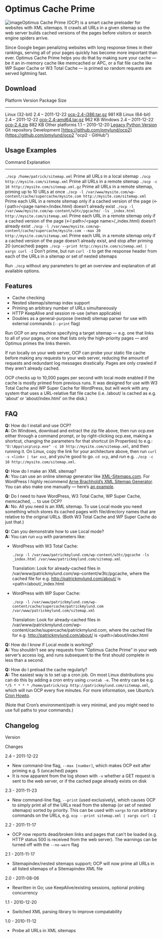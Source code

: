 # Optimus Cache Prime

![image](http://static.pmylund.com/blog/content/optimus-prime-150x150.jpg "Optimus Prime")Optimus
Cache Prime (OCP) is a smart cache preloader for websites with XML
sitemaps. It crawls all URLs in a given sitemap so the web server builds
cached versions of the pages before visitors or search engine spiders
arrive.

Since Google began penalizing websites with long response times in their
rankings, serving all of your pages quickly has become more important
than ever. Optimus Cache Prime helps you do that by making sure your
cache — be it an in-memory cache like memcached or APC, or a flat file
cache like WP Super Cache or W3 Total Cache — is primed so random
requests are served lightning fast.

## Download

  Platform          Version            Package                                                                                                                                 Size
  ----------------- ------------------ --------------------------------------------------------------------------------------------------------------------------------------- --------
  Linux (32-bit)    2.4 – 2011-12-22   [ocp-2.4-i386.tar.gz](http://patrickmylund.com/files/tools/ocp2/linux/ocp-2.4-i386.tar.gz "Optimus Cache Prime for Linux (32-bit)")     981 KB
  Linux (64-bit)    2.4 – 2011-12-22   [ocp-2.4-amd64.tar.gz](http://patrickmylund.com/files/tools/ocp2/linux/ocp-2.4-amd64.tar.gz "Optimus Cache Prime for Linux (64-bit)")   962 KB
  Windows           2.4 – 2011-12-22   [ocp-2.4.zip](http://patrickmylund.com/files/tools/ocp2/windows/ocp-2.4.zip "Optimus Cache Prime for Windows")                          882 KB
  Other platforms   1.1 – 2010-12-20   [Legacy Python Version](http://patrickmylund.com/projects/ocp/legacy/ "Optimus Cache Prime - Legacy")                                   
  Git repository    Development        [https://github.com/pmylund/ocp2](https://github.com/pmylund/ocp2 "ocp2 - GitHub")                                                      

## Usage Examples

  Command                                                                                                        Explanation
  -------------------------------------------------------------------------------------------------------------- -------------------------------------------------------------------------------------------------------------------------------------------
  `./ocp /home/patrick/sitemap.xml`                                                                              Prime all URLs in a local sitemap
  `./ocp http://mysite.com/sitemap.xml`                                                                          Prime all URLs in a remote sitemap
  `./ocp -c 10 http://mysite.com/sitemap.xml.gz`                                                                 Prime all URLs in a remote sitemap, priming up to 10 URLs at once
  `./ocp -l /var/www/mysite.com/wp-content/cache/supercache/mysite.com http://mysite.com/sitemap.xml`            Prime each URL in a remote sitemap only if a cached version of the page (<-l path\>/<page name\>/index.html) doesn’t already exist
  `./ocp -l /var/www/mysite.com/wp-content/w3tc/pgcache/ -ls _index.html http://mysite.com/sitemap.xml`          Prime each URL in a remote sitemap only if a cached version of the page (<-l path\>/<page name\>/\_index.html) doesn’t already exist
  `./ocp -l /var/www/mysite.com/wp-content/cache/supercache/mysite.com --max 20 http://mysite.com/sitemap.xml`   Prime each URL in a remote sitemap only if a cached version of the page doesn’t already exist, and stop after priming 20 (uncached) pages
  `./ocp --print http://mysite.com/sitemap.xml | xargs curl -I`                                                  Don’t prime, but run `curl -I` to get the response header from each of the URLs in a sitemap or set of nested sitemaps

Run `./ocp` without any parameters to get an overview and explanation of
all available options.

## Features

-   Cache checking
-   Nested sitemap/sitemap index support
-   Priming an arbitrary number of URLs simultaneously
-   HTTP KeepAlive and session re-use (when applicable)
-   Doubles as a general-purpose (nested) sitemap parser for use with
    external commands (`--print` flag)

Run OCP on any machine specifying a target sitemap — e.g. one that links
to all of your pages, or one that lists only the high-priority pages —
and Optimus primes the links therein.

If run locally on your web server, OCP can probe your static file cache
before making any requests to your web server, reducing the amount of
requests and redundant log messages drastically. Pages are only crawled
if they aren’t already cached.

OCP checks up to 10,000 pages per second with local mode enabled if the
cache is mostly primed from previous runs. It was designed for use with
W3 Total Cache and WP Super Cache for WordPress, but will work with any
system that uses a URL-relative flat file cache (i.e. /about/ is cached
as e.g. ‘about’ or ‘about/index.html’ on the disk.)

## FAQ

**Q:** How do I install and use OCP?\
 **A:** On Windows, download and extract the zip file above, then run
ocp.exe either through a command prompt, or by right-clicking ocp.exe,
making a shortcut, changing the parameters for that shortcut (in
Properties) to e.g.:
`"D:\Apps\ocp\ocp.exe" -c 10 http://mysite.com/sitemap.xml`, and then
running it. On Linux, copy the link for your architecture above, then
run `curl -s <link> | tar xvz`, and you’re good to go. `cd ocp`, and run
e.g. `./ocp -c 10 http://mysite.com/sitemap.xml`.

**Q:** How do I make an XML sitemap?\
 **A:** You can use an online sitemap generator like
[XML-Sitemaps.com](http://www.xml-sitemaps.com/ "XML-Sitemaps.com"). For
WordPress I highly recommend [Arne Brachhold’s XML Sitemap
Generator](http://www.arnebrachhold.de/projects/wordpress-plugins/google-xml-sitemaps-generator/ "Google (XML) Sitemaps Generator for WordPress").
You can also make one manually — here’s [an
example](http://patrickmylund.com/files/tools/ocp2/example-sitemap.xml.txt "Example Sitemap.xml").

**Q:** Do I need to have WordPress, W3 Total Cache, WP Super Cache,
memcached, … to use OCP?\
 **A:** No. All you need is an XML sitemap. To use Local mode you need
something which stores its cached pages with file/directory names that
are relative to the original URLs. (Both W3 Total Cache and WP Super
Cache do just that.)

**Q:** Can you demonstrate how to use Local mode?\
 **A:** You can run `ocp` with parameters like:

-   WordPress with W3 Total Cache:

    `./ocp -l /var/www/patrickmylund.com/wp-content/w3tc/pgcache -ls _index.html /var/www/patrickmylund.com/sitemap.xml`

    Translation: Look for already-cached files in
    /var/www/patrickmylund.com/wp-content/w3tc/pgcache, where the cached
    file for e.g. http://patrickmylund.com/about/ is
    <path\>/about/\_index.html

-   WordPress with WP Super Cache:

    `./ocp -l /var/www/patrickmylund.com/wp-content/cache/supercache/patrickmylund.com /var/www/patrickmylund.com/sitemap.xml`

    Translation: Look for already-cached files in
    /var/www/patrickmylund.com/wp-content/cache/supercache/patrickmylund.com,
    where the cached file for e.g. http://patrickmylund.com/about/ is
    <path\>/about/index.html

**Q:** How do I know if Local mode is working?\
 **A:** You shouldn’t see any requests from “Optimus Cache Prime” in
your web server’s access log, and runs subsequent to the first should
complete in less than a second.

**Q:** How do I preload the cache regularly?\
 **A:** The easiest way is to set up a cron job. On most Linux
distributions you can do this by adding a cron entry using `crontab -e`.
The entry can be e.g.
`*/5 * * * * /home/patrick/ocp http://patrickmylund.com/sitemap.xml`,
which will run OCP every five minutes. For more information, see
Ubuntu’s [Cron
Howto](https://help.ubuntu.com/community/CronHowto "Cron How To").

(Note that Cron’s environment/path is very minimal, and you might need
to use full paths to your commands.)

## Changelog

Version

Changes

2.4 – 2011-12-22

-   New command-line flag, `--max [number]`, which makes OCP exit after
    priming e.g. 5 (uncached) pages
-   It is now apparent from the log shown with `-v` whether a GET
    request is sent to the web server, or if the cached page already
    exists on disk

2.3 - 2011-11-23

-   New command-line flag, `--print` (used exclusively), which causes
    OCP to simply print all of the URLs read from the sitemap (or set of
    nested sitemaps) sorted by priority. This can be used with `xargs`
    to run arbitrary commands on the URLs, e.g.
    `ocp --print sitemap.xml | xargs curl -I`

2.2 - 2011-11-17

-   OCP now reports dead/broken links and pages that can't be loaded
    (e.g. HTTP status 500 is received from the web server). The warnings
    can be turned off with the `--no-warn` flag

2.1 - 2011-11-17

-   Sitemapindex/nested sitemaps support; OCP will now prime all URLs in
    all listed sitemaps of a Sitemapindex XML file

2.0 - 2011-08-06

-   Rewritten in Go; use KeepAlive/existing sessions, optional probing
    concurrency

1.1 - 2010-12-20

-   Switched XML parsing library to improve compatability

1.0 - 2010-11-12

-   Probe all URLs in XML sitemaps